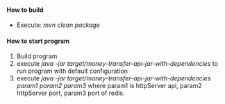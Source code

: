 #### How to build
 * Execute: *mvn clean package*

#### How to start program
 1. Build program
 2. execute *java -jar target/money-transfer-api-jar-with-dependencies* to run program with default configuration
 3. execute *java -jar target/money-transfer-api-jar-with-dependencies param1 param2 param3* where param1 is httpServer api, param2 httpServer port, param3 port of redis.
 
  
